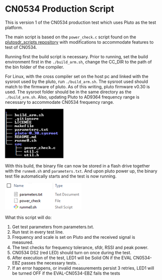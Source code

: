 # CN0534 Production Script
This is version 1 of the CN0534 production test which uses Pluto as the test platform.

The main script is based on the `power_check.c` script found on the [plutosdr_scripts repository](https://github.com/analogdevicesinc/plutosdr_scripts) with modifications to accommodate features to test of CN0534.

Running first the build script is necessary. Prior to running, set the build environment first in the `./build_arm.sh`, change the CC_DIR to the path of the bin folder of the compiler.

For Linux, with the cross compiler set on the host pc and linked with the sysroot used by the pluto, run `./build_arm.sh`. The sysroot used should match to the firmware of pluto. As of this writing, pluto firmware v0.30 is used. The sysroot folder should be in the same directory as the `./build_arm.sh`. Also, updating Pluto to AD9364 frequency range is necessary to accommodate CN0534 frequency range.

![Build Folder Structure](images/build_folder_structure.png)

With this build, the binary file can now be stored in a flash drive together with the `runme0.sh` and `parameters.txt`. And upon pluto power up, the binary test file automatically starts and the test is now running.

![Flashdrive files](images/Flashdrive_files.png)

What this script will do:
1.  Get test parameters from parameters.txt.
2.	Run test in every test line.
3.	Frequency and scale is set on Pluto and the received signal is measured.
4.	The test checks for frequency tolerance, sfdr, RSSI and peak power.
5.  CN0534 DS2 (red LED) should turn on once during the test. 
6.	After execution of the test, LED1 will be Solid ON if the EVAL CN0534-EBZ passes the necessary tests. .
7.	If an error happens, or invalid measurements persist 3 retries, LED1 will be turned OFF if the EVAL-CN0534-EBZ fails the tests
